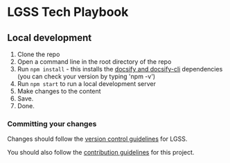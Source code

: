 # LGSS Tech Playbook

## Local development

1. Clone the repo
1. Open a command line in the root directory of the repo
1. Run `npm install` - this installs the [docsify and docsify-cli](https://docsify.js.org/) dependencies (you can check your version by typing 'npm -v')
1. Run `npm start` to run a local development server
1. Make changes to the content
1. Save.
1. Done.

### Committing your changes

Changes should follow the [version control guidelines](development/version-control.md) for LGSS.

You should also follow the [contribution guidelines](contributing.md) for this project.

